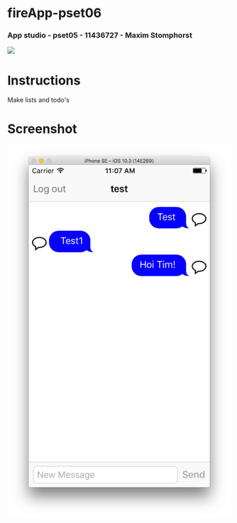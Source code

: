 # fireApp-pset06
### App studio - pset05 - 11436727 - Maxim Stomphorst

<img src='https://bettercodehub.com/edge/badge/majstomphorst/manyListPset05?branch=master'>

# Instructions
Make lists and todo's
# Screenshot
![alt tag](https://raw.githubusercontent.com/majstomphorst/fireApp-pset06/master/doc/Screen%20Shot%202017-05-12%20at%2013.01.19.png)

